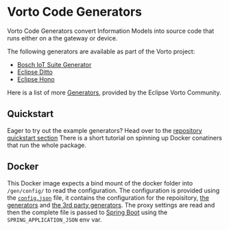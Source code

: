 # Vorto Code Generators

Vorto Code Generators convert Information Models into source code that runs either on a the gateway or device.

The following generators are available as part of the Vorto project: 

 - [Bosch IoT Suite Generator](../generator-boschiotsuite/Readme.md)
 - [Eclipse Ditto](../generator-eclipseditto/Readme.md)
 - [Eclipse Hono](../generator-eclipsehono/Readme.md)

Here is a list of more [Generators](https://www.github.com/eclipse/vorto-examples), provided by the Eclipse Vorto Community.

## Quickstart
Eager to try out the example generators? Head over to the [repository quickstart section](https://github.com/eclipse/vorto/tree/development/repository/repository-web/#Quickstart)
There is a short tutorial on spinning up Docker conatiners that run the whole package.

## Docker

This Docker image expects a bind mount of the docker folder into `/gen/config/` to read the configuration.
The configuration is provided using the [`config.json`](../../repository/repository-server/docker/config.json) file, it contains the configuration for the repoisitory, [the generators](../Readme.md) and [the 3rd party generators](https://github.com/eclipse/vorto-examples).
The proxy settings are read and then the complete file is passed to [Spring Boot](https://spring.io/projects/spring-boot) using the `SPRING_APPLICATION_JSON` env var.
